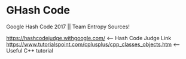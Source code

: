 # GHash Code
Google Hash Code 2017 || Team Entropy Sources!

https://hashcodejudge.withgoogle.com/ <-- Hash Code Judge Link
https://www.tutorialspoint.com/cplusplus/cpp_classes_objects.htm <-- Useful C++ tutorial
